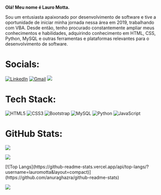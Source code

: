 <b>Olá! Meu nome é Lauro Motta.</b>

Sou um entusiasta apaixonado por desenvolvimento de software e tive a oportunidade de iniciar minha jornada nessa área em 2019, trabalhando com VBA. Desde então, tenho procurado constantemente ampliar meus conhecimentos e habilidades, adquirindo conhecimento em HTML, CSS, Python, MySQL e outras ferramentas e plataformas relevantes para o desenvolvimento de software.


# Socials:

[![LinkedIn](https://img.shields.io/badge/linkedin-%230077B5.svg?style=for-the-badge&logo=linkedin&logoColor=white)](https://www.linkedin.com/in/lauromotta) 
[![Gmail](https://img.shields.io/badge/Gmail-D14836?style=for-the-badge&logo=gmail&logoColor=white)](mailto:lauropmotta@gmail.com)
<a href= 'https://wa.me/5521987189591'><img src="https://img.shields.io/badge/WhatsApp-25D366?style=for-the-badge&logo=whatsapp&logoColor=white"></a>


# Tech Stack:

![HTML5](https://img.shields.io/badge/html5-%23E34F26.svg?style=for-the-badge&logo=html5&logoColor=white) 
![CSS3](https://img.shields.io/badge/css3-%231572B6.svg?style=for-the-badge&logo=css3&logoColor=white) 
![Bootstrap](https://img.shields.io/badge/bootstrap-%23563D7C.svg?style=for-the-badge&logo=bootstrap&logoColor=white)
![MySQL](https://img.shields.io/badge/mysql-%23000000.svg?style=for-the-badge&logo=mysql&logoColor=white)
![Python](https://img.shields.io/badge/python-3670A0?style=for-the-badge&logo=python&logoColor=ffdd54)
![JavaScript](https://img.shields.io/badge/javascript-%23323330.svg?style=for-the-badge&logo=javascript&logoColor=%23F7DF1E)


# GitHub Stats:
<p>
<img src="https://github-readme-stats.vercel.app/api?username=lauromotta&theme=blue-green&show_icons=true&include_all_commits=false&count_private=false" align="center">
</p>

<p>
<img src="https://github-readme-stats.vercel.app/api/top-langs/?username=lauromotta&theme=blue-green&show_icons=true&include_all_commits=false&count_private=false&layout=compact" align="center">
</p>

<p>
[![Top Langs](https://github-readme-stats.vercel.app/api/top-langs/?username=lauromotta&layout=compact)](https://github.com/anuraghazra/github-readme-stats)
</p>


<p>
<img src="https://github-readme-streak-stats.herokuapp.com/?user=lauromotta&theme=transparent&show_icons=true" align="center">

</p>
